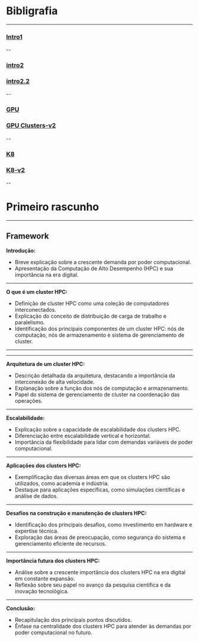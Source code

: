 # Bibligrafia
---
### [Intro1](https://www.zendesk.com.br/blog/cluster-o-que-e/)
--
### [intro2](https://www.hpc.iastate.edu/guides/introduction-to-hpc-clusters/what-is-an-hpc-cluster)
### [intro2.2](https://www.purestorage.com/knowledge/what-is-an-hpc-cluster.html#:~:text=High%2Dperformance%20computing%20(HPC),of%20large%20amounts%20of%20data.)
--
### [GPU](https://www.thinkmate.com/systems/supermicro/superserver/gpu?utm_source=google&utm_medium=cpc&utm_campaign=THIEU:AICamapaign:France&utm_term=gpu%20compute%20server&utm_agid=153920912575&creative=674123577979&device=c&placement=&gad_source=1&gclid=CjwKCAjwrIixBhBbEiwACEqDJTxWld7NV0XaHXLqjuEeo3iZTZgt7A-XATVV3BeiDLqGPvFQ40O-uBoCgKoQAvD_BwE)

### [GPU Clusters-v2](https://research.aimultiple.com/gpu-cluster/)
--
### [K8](https://kubernetes.io/docs/concepts/architecture/)
### [K8-v2](https://www.vmware.com/topics/glossary/content/kubernetes-cluster.html#:~:text=What%20is%20a%20Kubernetes%20cluster,dependences%20and%20some%20necessary%20services.)

--

# Primeiro rascunho
---
## Framework

**Introdução:**
- Breve explicação sobre a crescente demanda por poder computacional.
- Apresentação da Computação de Alto Desempenho (HPC) e sua importância na era digital.

---


**O que é um cluster HPC:**
- Definição de cluster HPC como uma coleção de computadores interconectados.
- Explicação do conceito de distribuição de carga de trabalho e paralelismo.
- Identificação dos principais componentes de um cluster HPC: nós de computação, nós de armazenamento e sistema de gerenciamento de cluster.

---

---

**Arquitetura de um cluster HPC:**
- Descrição detalhada da arquitetura, destacando a importância da interconexão de alta velocidade.
- Explanação sobre a função dos nós de computação e armazenamento.
- Papel do sistema de gerenciamento de cluster na coordenação das operações.
---


**Escalabilidade:**
- Explicação sobre a capacidade de escalabilidade dos clusters HPC.
- Diferenciação entre escalabilidade vertical e horizontal.
- Importância da flexibilidade para lidar com demandas variáveis de poder computacional.

---


**Aplicações dos clusters HPC:**
- Exemplificação das diversas áreas em que os clusters HPC são utilizados, como academia e indústria.
- Destaque para aplicações específicas, como simulações científicas e análise de dados.



---

**Desafios na construção e manutenção de clusters HPC:**
- Identificação dos principais desafios, como investimento em hardware e expertise técnica.
- Exploração das áreas de preocupação, como segurança do sistema e gerenciamento eficiente de recursos.

---

**Importância futura dos clusters HPC:**
- Análise sobre a crescente importância dos clusters HPC na era digital em constante expansão.
- Reflexão sobre seu papel no avanço da pesquisa científica e da inovação tecnológica.

---

**Conclusão:**
- Recapitulação dos principais pontos discutidos.
- Ênfase na centralidade dos clusters HPC para atender às demandas por poder computacional no futuro.
